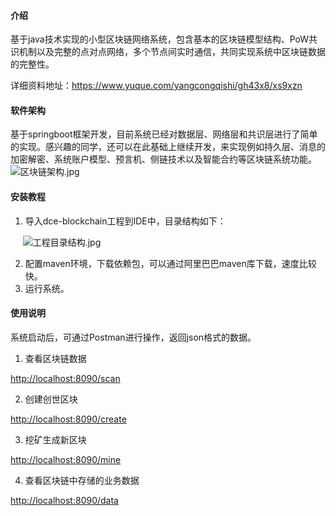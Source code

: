 
#### 介绍

基于java技术实现的小型区块链网络系统，包含基本的区块链模型结构、PoW共识机制以及完整的点对点网络，多个节点间实时通信，共同实现系统中区块链数据的完整性。

详细资料地址：https://www.yuque.com/yangcongqishi/gh43x8/xs9xzn

#### 软件架构

基于springboot框架开发，目前系统已经对数据层、网络层和共识层进行了简单的实现。感兴趣的同学，还可以在此基础上继续开发，来实现例如持久层、消息的加密解密、系统账户模型、预言机、侧链技术以及智能合约等区块链系统功能。
![区块链架构.jpg](https://cdn.nlark.com/yuque/0/2020/jpeg/645542/1581988429511-52e10849-7ad5-4b5f-ac72-9e9ac1855c68.jpeg#align=left&display=inline&height=577&name=%E5%8C%BA%E5%9D%97%E9%93%BE%E6%9E%B6%E6%9E%84.jpg&originHeight=577&originWidth=911&size=123208&status=done&style=none&width=911)

#### 安装教程

1. 导入dce-blockchain工程到IDE中，目录结构如下：

     ![工程目录结构.jpg](https://cdn.nlark.com/yuque/0/2020/jpeg/645542/1581988673079-004eaa90-51d7-42db-88be-ddde7210a0d3.jpeg#align=left&display=inline&height=335&name=%E5%B7%A5%E7%A8%8B%E7%9B%AE%E5%BD%95%E7%BB%93%E6%9E%84.jpg&originHeight=335&originWidth=202&size=23333&status=done&style=none&width=202)

2. 配置maven环境，下载依赖包，可以通过阿里巴巴maven库下载，速度比较快。
2. 运行系统。

#### 使用说明

系统启动后，可通过Postman进行操作，返回json格式的数据。

1. 查看区块链数据

[http://localhost:8090/scan](http://localhost:8080/scan)


2. 创建创世区块

[http://localhost:8090/create](http://localhost:8080/create)


3. 挖矿生成新区块

[http://localhost:8090/mine](http://localhost:8080/mine)


4. 查看区块链中存储的业务数据


[http://localhost:8090/data](http://localhost:8080/data)

